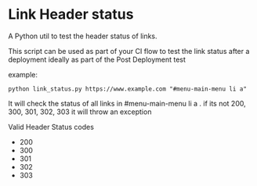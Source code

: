 # Link Header status
A Python util to test the header status of links.

This script can be used as part of your CI flow to test the link status after a deployment ideally as part of the Post Deployment test

example:

```
python link_status.py https://www.example.com "#menu-main-menu li a"
```

It will check the status of all links in #menu-main-menu li a . if its not 200, 300, 301, 302, 303 it will throw an exception

Valid Header Status codes

- 200
- 300
- 301
- 302
- 303
